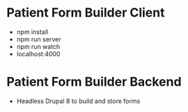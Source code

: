 # Patient Form Builder Client

- npm install
- npm run server
- npm run watch
- localhost:4000

# Patient Form Builder Backend

- Headless Drupal 8 to build and store forms

